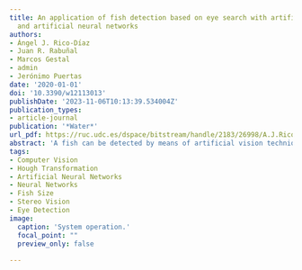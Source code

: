 ```yaml
---
title: An application of fish detection based on eye search with artificial vision
  and artificial neural networks
authors:
- Ángel J. Rico-Dı́az
- Juan R. Rabuñal
- Marcos Gestal
- admin
- Jerónimo Puertas
date: '2020-01-01'
doi: '10.3390/w12113013'
publishDate: '2023-11-06T10:13:39.534004Z'
publication_types:
- article-journal
publication: '*Water*'
url_pdf: https://ruc.udc.es/dspace/bitstream/handle/2183/26998/A.J.Rico-D%C3%ADaz_2020_An_Application_of_Fish_Detection_Based_on_Eye_Search.pdf
abstract: 'A fish can be detected by means of artificial vision techniques, without human intervention or handling the fish. This work presents an application for detecting moving fish in water by artificial vision based on the detection of a fish′s eye in the image, using the Hough algorithm and a Feed-Forward network. In addition, this method of detection is combined with stereo image recording, creating a disparity map to estimate the size of the detected fish. The accuracy and precision of this approach has been tested in several assays with living fish. This technique is a non-invasive method working in real-time and it can be carried out with low cost. Furthermore, it could find application in aquariums, fish farm management and to count the number of fish which swim through a fishway. In a fish farm it is important to know how the size of the fish evolves in order to plan the feeding and when to be able to catch fish. Our methodology allows fish to be detected and their size and weight estimated as they move underwater, engaging in natural behavior.'
tags: 
- Computer Vision
- Hough Transformation
- Artificial Neural Networks
- Neural Networks
- Fish Size
- Stereo Vision
- Eye Detection
image:
  caption: 'System operation.'
  focal_point: ""
  preview_only: false
  
---
```

